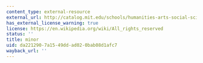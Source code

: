 ```yaml
---
content_type: external-resource
external_url: http://catalog.mit.edu/schools/humanities-arts-social-sciences/music-theater-arts/#music-minor
has_external_license_warning: true
license: https://en.wikipedia.org/wiki/All_rights_reserved
status: ''
title: minor
uid: da221290-7a15-49dd-ad02-0bab08d1afc7
wayback_url: ''
---
```

